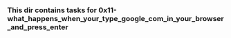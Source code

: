 ### This dir contains tasks for 0x11-what_happens_when_your_type_google_com_in_your_browser_and_press_enter
